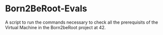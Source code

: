 # Born2BeRoot-Evals
A script to run the commands necessary to check all the prerequisits of the Virtual Machine in the Born2beRoot project at 42.
